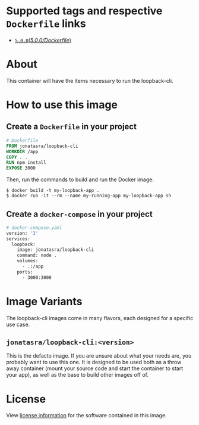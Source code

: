 # Supported tags and respective `Dockerfile` links

- [`5.0.0`(*5.0.0/Dockerfile*)](https://github.com/johnt1000/docker-loopback-cli/blob/5.0.0/Dockerfile)

# About

This container will have the items necessary to run the loopback-cli.

# How to use this image

## Create a `Dockerfile` in your project

```dockerfile
# Dockerfile
FROM jonatasra/loopback-cli
WORKDIR /app
COPY . .
RUN npm install
EXPOSE 3000
```


Then, run the commands to build and run the Docker image:

```console
$ docker build -t my-loopback-app .
$ docker run -it --rm --name my-running-app my-loopback-app sh
```


## Create a `docker-compose` in your project

```dockerfile
# docker-compose.yaml
version: '3'
services:
  loopback:
    image: jonatasra/loopback-cli
    command: node .
    volumes:
      - .:/app
    ports:
      - 3000:3000
```


# Image Variants
The loopback-cli images come in many flavors, each designed for a specific use case.


## `jonatasra/loopback-cli:<version>`

This is the defacto image. If you are unsure about what your needs are, you probably want to use
this one. It is designed to be used both as a throw away container (mount your source code and start
the container to start your app), as well as the base to build other images off of.

# License
View [license information](https://github.com/johnt1000/docker-loopback-cli/blob/master/LICENSE) for the software contained in this image.
